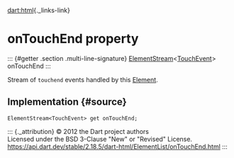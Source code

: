 [dart:html](../../dart-html/dart-html-library){._links-link}

onTouchEnd property
===================

::: {#getter .section .multi-line-signature}
[ElementStream](../elementstream-class)\<[TouchEvent](../touchevent-class)\>
onTouchEnd
:::

Stream of `touchend` events handled by this [Element](../element-class).

Implementation {#source}
--------------

``` {.language-dart data-language="dart"}
ElementStream<TouchEvent> get onTouchEnd;
```

::: {._attribution}
© 2012 the Dart project authors\
Licensed under the BSD 3-Clause \"New\" or \"Revised\" License.\
<https://api.dart.dev/stable/2.18.5/dart-html/ElementList/onTouchEnd.html>
:::
